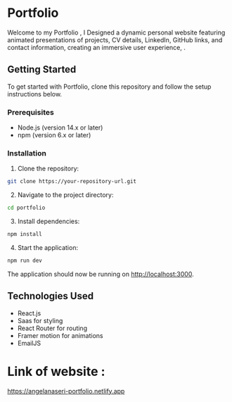 
# Portfolio

Welcome to my Portfolio ,
I Designed a dynamic personal website featuring animated presentations of projects, CV details, LinkedIn, GitHub links, and contact information, creating an immersive user experience, .


## Getting Started

To get started with Portfolio, clone this repository and follow the setup instructions below.

### Prerequisites

- Node.js (version 14.x or later)
- npm (version 6.x or later)

### Installation

1. Clone the repository:

```bash
git clone https://your-repository-url.git
```

2. Navigate to the project directory:

```bash
cd portfolio
```

3. Install dependencies:

```bash
npm install
```

4. Start the application:

```bash
npm run dev
```

The application should now be running on [http://localhost:3000](http://localhost:3000).

## Technologies Used

- React.js
- Saas for styling
- React Router for routing
- Framer motion for animations
- EmailJS


# Link of website : 
https://angelanaseri-portfolio.netlify.app
